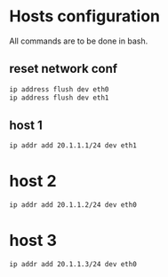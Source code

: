 # Hosts configuration

All commands are to be done in bash.

## reset network conf
```sh
ip address flush dev eth0
ip address flush dev eth1
```

## host 1
```sh
ip addr add 20.1.1.1/24 dev eth1
```

# host 2
```sh
ip addr add 20.1.1.2/24 dev eth0
```

# host 3
```sh
ip addr add 20.1.1.3/24 dev eth0
```
